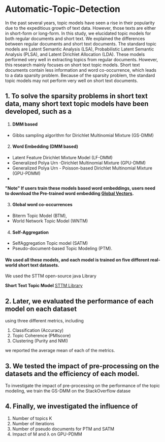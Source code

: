 # Automatic-Topic-Detection
In the past several years, topic models have seen a rise in their popularity due to the expeditious growth of text data. However, those texts are either in short-form or long-form. In this study, we elucidated topic models for both regular documents and short text. We explained the differences between regular documents and short text documents. The standard topic models are Latent Semantic Analysis (LSA), Probabilistic Latent Semantic Analysis (PLSA), and Latent Dirichlet Allocation (LDA). These models performed very well in extracting topics from regular documents. However, this research mainly focuses on short text topic models. Short text documents contain less information and word co-occurrence,
which leads to a data sparsity problem. Because of the sparsity problem, the standard topic models may not perform very well on short text documents. 

## 1. To solve the sparsity problems in short text data, many short text topic models have been developed, such as a 


1. #### DMM based
  - Gibbs sampling algorithm for Dirichlet Multinomial Mixture (GS-DMM)


2. #### Word Embedding (DMM based)
- Latent Feature Dirichlet Mixture Model (LF-DMM)
- Generalized Polya Urn -Dirichlet Multinomial Mixture (GPU-DMM)
- Generalized Polya Urn - Poisson-based Dirichlet Multinomial Mixture (GPU-PDMM)
- 
**"Note" If users train these models based word embeddings, users need to download the Pre-trained word embedding [Global Vectors](https://nlp.stanford.edu/projects/glove/).**

3. #### Global word co-occurrences
- Biterm Topic Model (BTM), 
- World Network Topic Model (WNTM)


4. #### Self-Aggregation
- SelfAggregation Topic model (SATM)
- Pseudo-document-based Topic Modeling (PTM).


#### We used all these models, and each model is trained on five different real-world short text datasets. 
We used the STTM open-source java Library

**Short Text Topic Model** [STTM Library](https://github.com/qiang2100/STTM)

## 2. Later, we evaluated the performance of each model on each dataset 
using three different metrics, including 
1. Classification (Accuracy)
2. Topic Coherence (PMIscore)
3. Clustering (Purity and NMI) 
 
we reported the average mean of each of the metrics. 

## 3. We tested the impact of pre-processing on the datasets and the efficiency of each model. 
To investigate the impact of pre-processing on the performance of the topic modeling, we train the GS-DMM on the StackOverflow datase

## 4. Finally, we investigated the influence of 
1. Number of topics K 
2. Number of iterations
3. Number of pseudo documents for PTM and SATM 
4. Impact of M and λ on GPU-PDMM
